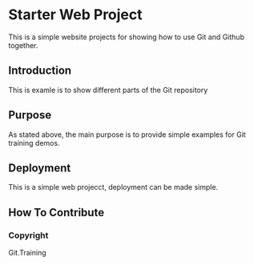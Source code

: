 # Starter Web Project

This is a simple website projects for showing how to use Git and Github together. 

## Introduction

This is examle is to show different parts of the Git repository

## Purpose

As stated above, the main purpose is to provide simple examples for Git training demos. 

## Deployment

This is a simple web projecct, deployment can be made simple.

## How To Contribute

### Copyright
Git.Training